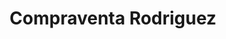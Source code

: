 ---
title: "Compraventa Rodriguez"
url: /los-alcarrizos/compraventa-rodriguez/
shop: prestamista
---